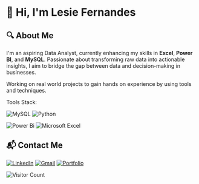 # 👋 Hi, I'm Lesie Fernandes                                                                                                   



## 🔍 About Me
I'm an aspiring Data Analyst, currently enhancing my skills in **Excel**, **Power BI**, and **MySQL**. Passionate about transforming raw data into actionable insights, I aim to bridge the gap between data and decision-making in businesses.

 Working on real world projects to gain hands on experience by using tools and techniques.

 

 Tools Stack:

  ![MySQL](https://img.shields.io/badge/mysql-4479A1.svg?style=for-the-badge&logo=mysql&logoColor=white) ![Python](https://img.shields.io/badge/python-3670A0?style=for-the-badge&logo=python&logoColor=ffdd54) 
  
  ![Power Bi](https://img.shields.io/badge/power_bi-F2C811?style=for-the-badge&logo=powerbi&logoColor=black) ![Microsoft Excel](https://img.shields.io/badge/Microsoft_Excel-217346?style=for-the-badge&logo=microsoft-excel&logoColor=white)

## 📬 Contact Me
[![LinkedIn](https://img.shields.io/badge/linkedin-%230077B5.svg?style=for-the-badge&logo=linkedin&logoColor=white)](https://www.linkedin.com/in/lesiefernandes)
[![Gmail](https://img.shields.io/badge/Gmail-D14836?style=for-the-badge&logo=gmail&logoColor=white)](lesie0223@gmail.com)
[![Portfolio](https://img.shields.io/badge/Portfolio-%23000000.svg?style=for-the-badge&logo=firefox&logoColor=#FF7139)](https://codebasics.io/portfolio/Lesie-Fernandes)


 ![Visitor Count](https://visitor-badge.laobi.icu/badge?page_id=LesieFernandes.LesieFernandes)
